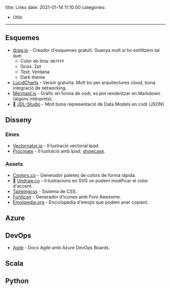 title: Links
date: 2021-01-14 11:10:00
categories:
  - Utils
---

## Esquemes

- [draw.io](https://app.diagrams.net/) - Creador d'esquemes gratuït. Guanya molt si ho estilitzem tal que:
  - Color de línia: `007FFF`
  - Gruix: 2pt
  - Text: Verdana
  - Dark theme
- [LucidCharts](https://www.lucidchart.com/) - Versió gratuïta. Molt bo per arquitectures cloud, bona integració de networking.
- [Mermaid.js](https://mermaid-js.github.io/mermaid/#/) - Gràfic en forma de codi, es pot renderitzar en Markdown (alguns intèrprets).
- 💛 [JDL-Studio](https://start.jhipster.tech/jdl-studio/) - Molt bona representació de Data Models en codi (JSON).

## Disseny

### Eines

- [Vectornator.io](vectornator.io) - Il·lustració vectorial Ipad.
- [Procreate](https://procreate.art/) - Il·lustració amb Ipad, [showcase](https://folio.procreate.art/showcase).

### Assets 

- [Coolors.co](https://coolors.co/generate) - Generador paletes de colors de forma ràpida.
- 💛 [Undraw.co](https://undraw.co/illustrations) - Il·lustracions en SVG on podem modificar el color d'accent.
- [Tailwingcss](https://tailwindcss.com/resources) - Sistema de CSS.
- [FontIcon](https://gauger.io/fonticon/) - Generador d'icones amb Font Awesome.
- [Emojipedia.org](https://emojipedia.org/) - Enciclopèdia d'emojis que podem anar copiant.

## Azure

## DevOps

- [Agile](https://docs.microsoft.com/en-us/azure/devops/boards/work-items/guidance/agile-process?view=azure-devops) - Docs Agile amb Azure DevOps Boards.

## Scala

## Python
